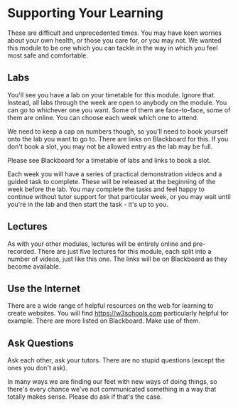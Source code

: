 # Supporting Your Learning

These are difficult and unprecedented times. You may have keen worries about your own health, or those you care for, or you may not. We wanted this module to be one which you can tackle in the way in which you feel most safe and comfortable.

## Labs

You'll see you have a lab on your timetable for this module. Ignore that. Instead, all labs through the week are open to anybody on the module. You can go to whichever one you want. Some of them are face-to-face, some of them are online. You can choose each week which one to attend.

We need to keep a cap on numbers though, so you'll need to book yourself onto the lab you want to go to. There are links on Blackboard for this. If you don't book a slot, you may not be allowed entry as the lab may be full.

Please see Blackboard for a timetable of labs and links to book a slot.

Each week you will have a series of practical demonstration videos and a guided task to complete. These will be released at the beginning of the week before the lab. You may complete the tasks and feel happy to continue without tutor support for that particular week, or you may wait until you're in the lab and then start the task - it's up to you.

## Lectures

As with your other modules, lectures will be entirely online and pre-recorded. There are just five lectures for this module, each split into a number of videos, just like this one. The links will be on Blackboard as they become available.

## Use the Internet

There are a wide range of helpful resources on the web for learning to create websites. You will find <https://w3schools.com> particularly helpful for example. There are more listed on Blackboard. Make use of them.

## Ask Questions

Ask each other, ask your tutors. There are no stupid questions (except the ones you don't ask).

In many ways we are finding our feet with new ways of doing things, so there's every chance we've not communicated something in a way that totally makes sense. Please do ask if that's the case.
